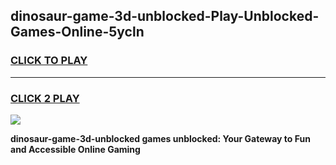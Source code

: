 
## dinosaur-game-3d-unblocked-Play-Unblocked-Games-Online-5ycln
<h3>
<a href="https://premium76.site?title=dinosaur-game-3d-unblocked&ref=24A">CLICK TO PLAY</a></h3>
<hr>

<h3>
<a href="https://premium76.site?title=dinosaur-game-3d-unblocked&ref=24A">CLICK 2 PLAY</a>
  
</h3>

<a href="https://premium76.site?title=dinosaur-game-3d-unblocked&ref=24A"><img src="https://clearcache.store/games.png"></a>


**dinosaur-game-3d-unblocked games unblocked: Your Gateway to Fun and Accessible Online Gaming**
